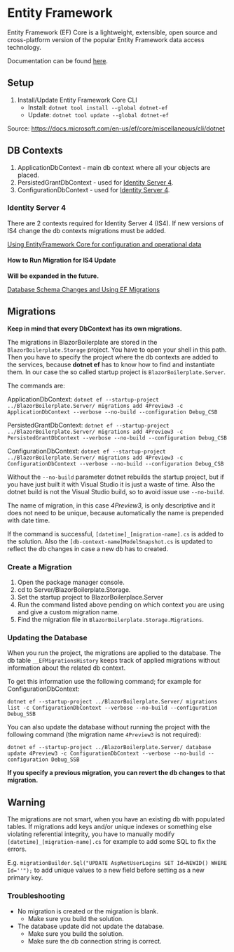 # Entity Framework
Entity Framework (EF) Core is a lightweight, extensible, open source and cross-platform version of the popular Entity Framework data access technology.

Documentation can be found [here](https://docs.microsoft.com/en-us/ef/core/).

## Setup
1. Install/Update Entity Framework Core CLI
    * Install: `dotnet tool install --global dotnet-ef`
    * Update: `dotnet tool update --global dotnet-ef`

Source: https://docs.microsoft.com/en-us/ef/core/miscellaneous/cli/dotnet

## DB Contexts
1. ApplicationDbContext - main db context where all your objects are placed.
2. PersistedGrantDbContext - used for [Identity Server 4](https://github.com/IdentityServer/IdentityServer4/releases).
3. ConfigurationDbContext - used for [Identity Server 4](https://github.com/IdentityServer/IdentityServer4/releases).

### Identity Server 4
There are 2 contexts required for Identity Server 4 (IS4). If new versions of IS4 change the db contexts migrations must be added.

[Using EntityFramework Core for configuration and operational data](http://docs.identityserver.io/en/release/quickstarts/8_entity_framework.html#using-entityframework-core-for-configuration-and-operational-data)

#### How to Run Migration for IS4 Update
**Will be expanded in the future.**

[Database Schema Changes and Using EF Migrations](http://docs.identityserver.io/en/release/quickstarts/8_entity_framework.html#database-schema-changes-and-using-ef-migrations)

## Migrations
**Keep in mind that every DbContext has its own migrations.**

The migrations in BlazorBoilerplate are stored in the `BlazorBoilerplate.Storage` project. You have to open your shell in this path. Then you have to specify the project where the db contexts are added to the services, because **dotnet ef** has to know how to find and instantiate them. In our case the so called startup project is `BlazorBoilerplate.Server`. 

The commands are:

ApplicationDbContext: `dotnet ef --startup-project ../BlazorBoilerplate.Server/ migrations add 4Preview3 -c ApplicationDbContext --verbose --no-build --configuration Debug_CSB`

PersistedGrantDbContext: `dotnet ef --startup-project ../BlazorBoilerplate.Server/ migrations add 4Preview3 -c PersistedGrantDbContext --verbose --no-build --configuration Debug_CSB`

ConfigurationDbContext: `dotnet ef --startup-project ../BlazorBoilerplate.Server/ migrations add 4Preview3 -c ConfigurationDbContext --verbose --no-build --configuration Debug_CSB`

Without the `--no-build` parameter dotnet rebuilds the startup project, but if you have just built it with Visual Studio it is just a waste of time. Also the dotnet build is not the Visual Studio build, so to avoid issue use `--no-build`.

The name of migration, in this case _4Preview3_, is only descriptive and it does not need to be unique, because automatically the name is prepended with date time.

If the command is successful, `[datetime]_[migration-name].cs` is added to the solution. Also the `[db-context-name]ModelSnapshot.cs` is updated to reflect the db changes in case a new db has to created.

### Create a Migration
1. Open the package manager console.
1. cd to Server/BlazorBoilerplate.Storage.
1. Set the startup project to BlazorBoilerplace.Server
1. Run the command listed above pending on which context you are using and give a custom migration name.
1. Find the migration file in `BlazorBoilerplate.Storage.Migrations`.

### Updating the Database

When you run the project, the migrations are applied to the database. The db table `__EFMigrationsHistory` keeps track of applied migrations without information about the related db context. 

To get this information use the following command; for example for ConfigurationDbContext:
```
dotnet ef --startup-project ../BlazorBoilerplate.Server/ migrations list -c ConfigurationDbContext --verbose --no-build --configuration Debug_SSB
```

You can also update the database without running the project with the following command (the migration name `4Preview3` is not required):

```
dotnet ef --startup-project ../BlazorBoilerplate.Server/ database update 4Preview3 -c ConfigurationDbContext --verbose --no-build --configuration Debug_SSB
```

**If you specify a previous migration, you can revert the db changes to that migration.**

## Warning
The migrations are not smart, when you have an existing db with populated tables. If migrations add keys and/or unique indexes or something else violating referential integrity, you have to manually modify `[datetime]_[migration-name].cs` for example to add some SQL to fix the errors. 

E.g. `migrationBuilder.Sql("UPDATE AspNetUserLogins SET Id=NEWID() WHERE Id=''");` to add unique values to a new field before setting as a new primary key.

### Troubleshooting
* No migration is created or the migration is blank. 
    * Make sure you build the solution.
* The database update did not update the database.
    * Make sure you build the solution.
    * Make sure the db connection string is correct.